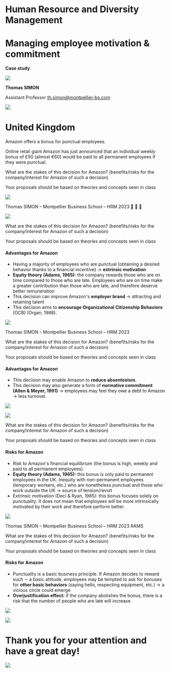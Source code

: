 # **Human Resource and Diversity** Management

# **Managing employee motivation &** commitment

**Case study** 

![](_page_0_Picture_3.jpeg)

**Thomas SIMON** 

Assistant Professor th.simon@montpellier-bs.com

![](_page_1_Picture_1.jpeg)

# **United Kingdom**

Amazon offers a bonus for punctual employees.

Online retail giant Amazon has just announced that an individual weekly bonus of £50 (almost €60) would be paid to all permanent employees if they were punctual.

What are the stakes of this decision for Amazon? (benefits/risks for the company/interest for Amazon of such a decision)

Your proposals should be based on theories and concepts seen in class

![](_page_1_Picture_7.jpeg)

Thomas SIMON – Montpellier Business School – HRM 2023 🏻 🎞 🗚

![](_page_1_Picture_9.jpeg)

What are the stakes of this decision for Amazon? (benefits/risks for the company/interest for Amazon of such a decision)

Your proposals should be based on theories and concepts seen in class

#### **Advantages for Amazon**

- Having a majority of employees who are punctual (obtaining a desired behavior thanks to a financial incentive)  $\rightarrow$  **extrinsic motivation**
- **Equity theory (Adams, 1965):** the company rewards those who are on time compared to those who are late. Employees who are on time make a greater contribution than those who are late, and therefore deserve better remuneration
- This decision can improve Amazon's **employer brand**  $\rightarrow$  attracting and retaining talent
- This decision aims to **encourage Organizational Citizenship Behaviors** (OCB) (Organ, 1988).

![](_page_2_Picture_8.jpeg)

Thomas SIMON – Montpellier Business School – HRM 2023

What are the stakes of this decision for Amazon? (benefits/risks for the company/interest for Amazon of such a decision)

Your proposals should be based on theories and concepts seen in class

#### **Advantages for Amazon**

- This decision may enable Amazon to **reduce absenteeism.**
- This decision may also generate a form of **normative commitment (Allen & Meyer, 1991)**  $\rightarrow$  employees may feel they owe a debt to Amazon  $\rightarrow$  less turnover.

![](_page_3_Picture_6.jpeg)

![](_page_3_Picture_8.jpeg)

What are the stakes of this decision for Amazon? (benefits/risks for the company/interest for Amazon of such a decision)

Your proposals should be based on theories and concepts seen in class

#### Risks for Amazon

- Risk to Amazon's financial equilibrium (the bonus is high, weekly and paid to all permanent employees).
- **Equity theory (Adams, 1965):** this bonus is only paid to permanent employees in the UK. Inequity with non-permanent employees (temporary workers, etc.) who are nonetheless punctual and those who work outside the UK  $\rightarrow$  source of tension/revolt
- Extrinsic motivation (Deci & Ryan, 1985): this bonus focuses solely on punctuality. It does not mean that employees will be more intrinsically motivated by their work and therefore perform better.

![](_page_4_Picture_7.jpeg)

Thomas SIMON – Montpellier Business School – HRM 2023 RAMS

What are the stakes of this decision for Amazon? (benefits/risks for the company/interest for Amazon of such a decision)

Your proposals should be based on theories and concepts seen in class

#### Risks for Amazon

- Punctuality is a basic business principle. If Amazon decides to reward such  $\sim$ a basic attitude, employees may be tempted to ask for bonuses for **other basic behaviors** (saying hello, respecting equipment, etc.)  $\rightarrow$  a vicious circle could emerge
- **Overjustification effect:** if the company abolishes the bonus, there is a risk that the number of people who are late will increase.

![](_page_5_Picture_6.jpeg)

![](_page_5_Picture_8.jpeg)

# Thank you for your attention and have a great day!

![](_page_6_Picture_1.jpeg)